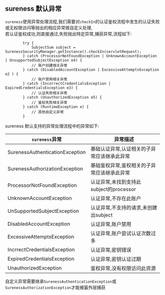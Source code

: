 ## sureness 默认异常  

`sureness`使用异常处理流程,我们需要对`checkIn`的认证鉴权流程中发生的认证失败或无权限访问等抛出的相应异常做自定义处理,  
若认证鉴权成功,则直接通过,失败抛出特定异常,捕获异常,流程如下: 

```
        try {
            SubjectSum subject = SurenessSecurityManager.getInstance().checkIn(servletRequest);
        } catch (ProcessorNotFoundException | UnknownAccountException | UnsupportedSubjectException e4) {
            // 账户创建相关异常 
        } catch (DisabledAccountException | ExcessiveAttemptsException e2 ) {
            // 账户禁用相关异常
        } catch (IncorrectCredentialsException | ExpiredCredentialsException e3) {
            // 认证失败相关异常
        } catch (UnauthorizedException e5) {
            // 鉴权失败相关异常
        } catch (RuntimeException e) {
            // 其他自定义异常
        }
```

sureness 默认支持的异常处理流程中的异常如下:  

`sureness`异常                              | 异常描述
---                                       | ---
SurenessAuthenticationException           | 基础认证异常,认证相关的子异常应该继承此异常 
SurenessAuthorizationException            | 基础鉴权异常,鉴权相关的子异常应该继承此异常
ProcessorNotFoundException                | 认证异常,未找到支持此subject的processor
UnknownAccountException                   | 认证异常,不存在此账户
UnSupportedSubjectException               | 认证异常,不支持的请求,未创建出subject
DisabledAccountException                  | 认证异常,账户禁用
ExcessiveAttemptsException                | 认证异常,账户尝试认证次数过多
IncrrectCredentialsException             | 认证异常,密钥错误
ExpiredCredentialsException               | 认证异常,密钥认证过期
UnauthorizedException                     | 鉴权异常,没有权限访问此资源

自定义异常需要继承`SurenessAuthenticationException`或`SurenessAuthorizationException`才能被最外层捕获  

